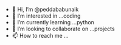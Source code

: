 - 👋 Hi, I’m @peddababunaik
- 👀 I’m interested in ...coding
- 🌱 I’m currently learning ...python
- 💞️ I’m looking to collaborate on ...projects
- 📫 How to reach me ...

<!---
peddababunaik/peddababunaik is a ✨ special ✨ repository because its `README.md` (this file) appears on your GitHub profile.
You can click the Preview link to take a look at your changes.
--->
